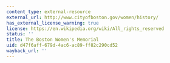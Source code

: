 ```yaml
---
content_type: external-resource
external_url: http://www.cityofboston.gov/women/history/
has_external_license_warning: true
license: https://en.wikipedia.org/wiki/All_rights_reserved
status: ''
title: The Boston Women's Memorial
uid: d47f6aff-679d-4ac6-ac89-ff82c290cd52
wayback_url: ''
---
```


